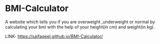 # BMI-Calculator
A website which tells you if you are overweight ,underweight or normal by calculating your bmi with the help of your height(in cm) and weight(in kg).

LINK- https://saifaqeel.github.io/BMI-Calculator/
